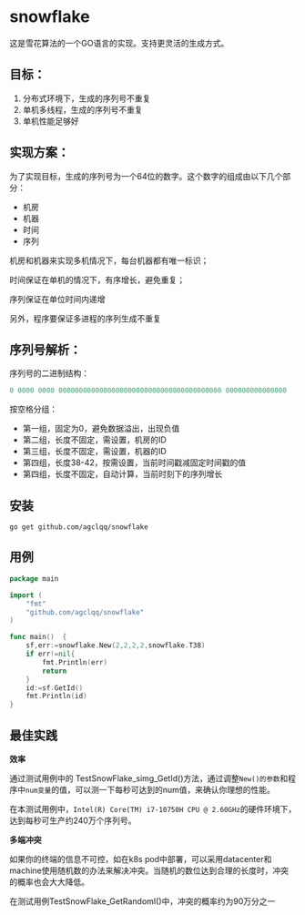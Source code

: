 # snowflake
这是雪花算法的一个GO语言的实现。支持更灵活的生成方式。

## 目标：
1. 分布式环境下，生成的序列号不重复
2. 单机多线程，生成的序列号不重复
3. 单机性能足够好

## 实现方案：
为了实现目标，生成的序列号为一个64位的数字。这个数字的组成由以下几个部分：
* 机房
* 机器
* 时间
* 序列

机房和机器来实现多机情况下，每台机器都有唯一标识；

时间保证在单机的情况下，有序增长，避免重复；

序列保证在单位时间内递增

另外，程序要保证多进程的序列生成不重复
## 序列号解析：
序列号的二进制结构：
```go
0 0000 0000 0000000000000000000000000000000000000000 000000000000000
```
按空格分组：
* 第一组，固定为0，避免数据溢出，出现负值
* 第二组，长度不固定，需设置，机房的ID
* 第三组，长度不固定，需设置，机器的ID
* 第四组，长度38-42，按需设置，当前时间戳减固定时间戳的值
* 第四组，长度不固定，自动计算，当前时刻下的序列增长

## 安装
```shell
go get github.com/agclqq/snowflake
```
## 用例
```go
package main

import (
	"fmt"
	"github.com/agclqq/snowflake"
)

func main()  {
	sf,err:=snowflake.New(2,2,2,2,snowflake.T38)
	if err!=nil{
		fmt.Println(err)
		return
	}
	id:=sf.GetId()
	fmt.Println(id)
}
```

## 最佳实践
**效率**

通过测试用例中的 TestSnowFlake_simg_GetId()方法，通过调整`New()的参数`和程序中`num变量`的值，可以测一下每秒可达到的num值，来确认你理想的性能。

在本测试用例中，`Intel(R) Core(TM) i7-10750H CPU @ 2.60GHz`的硬件环境下，达到每秒可生产约240万个序列号。

**多端冲突**

如果你的终端的信息不可控，如在k8s pod中部署，可以采用datacenter和machine使用随机数的办法来解决冲突。当随机的数位达到合理的长度时，冲突的概率也会大大降低。

在测试用例TestSnowFlake_GetRandomI()中，冲突的概率约为90万分之一


